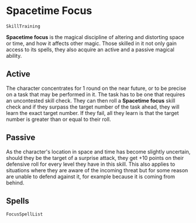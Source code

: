 # Spacetime Focus

`SkillTraining`

**Spacetime focus** is the magical discipline of altering and distorting space or time, and how it affects other magic. Those skilled in it not only gain access to its spells, they also acquire an active and a passive magical ability.

## Active

The character concentrates for 1 round on the near future, or to be precise on a task that may be performed in it. The task has to be one that requires an uncontested skill check. They can then roll a **Spacetime focus** skill check and if they surpass the target number of the task ahead, they will learn the exact target number. If they fail, all they learn is that the target number is greater than or equal to their roll.

## Passive

As the character's location in space and time has become slightly uncertain, should they be the target of a surprise attack, they get +10 points on their defensive roll for every level they have in this skill. This also applies to situations where they are aware of the incoming threat but for some reason are unable to defend against it, for example because it is coming from behind.

## Spells

`FocusSpellList`